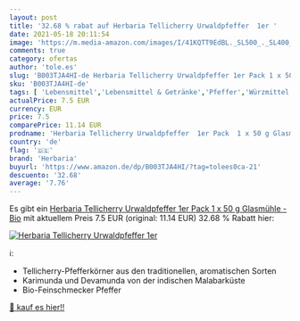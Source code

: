 ```yaml
---
layout: post
title: '32.68 % rabat auf Herbaria Tellicherry Urwaldpfeffer  1er '
date: 2021-05-18 20:11:54
image: 'https://m.media-amazon.com/images/I/41KQTT9EdBL._SL500_._SL400_.jpg'
comments: true
category: ofertas
author: 'tole.es'
slug: 'B003TJA4HI-de Herbaria Tellicherry Urwaldpfeffer 1er Pack 1 x 50 g...'
sku: 'B003TJA4HI-de'
tags: [ 'Lebensmittel','Lebensmittel & Getränke','Pfeffer','Würzmittel','herbaria', ]
actualPrice: 7.5 EUR
currency: EUR
price: 7.5
comparePrice: 11.14 EUR
prodname: 'Herbaria Tellicherry Urwaldpfeffer  1er Pack  1 x 50 g Glasmühle  - Bio'
country: 'de'
flag: '🇩🇪'
brand: 'Herbaria'
buyurl: 'https://www.amazon.de/dp/B003TJA4HI/?tag=tolees0ca-21'
descuento: '32.68'
average: '7.76'
---
```


Es gibt ein [Herbaria Tellicherry Urwaldpfeffer  1er Pack  1 x 50 g Glasmühle  - Bio](https://www.amazon.de/dp/B003TJA4HI/?tag=tolees0ca-21) mit aktuellem Preis 7.5 EUR (original: 11.14 EUR) 32.68 % Rabatt hier:

[![Herbaria Tellicherry Urwaldpfeffer  1er ](https://m.media-amazon.com/images/I/41KQTT9EdBL._SL500_._SL400_.jpg)](https://www.amazon.de/dp/B003TJA4HI/?tag=tolees0ca-21)

ℹ️:

- Tellicherry-Pfefferkörner aus den traditionellen, aromatischen Sorten
- Karimunda und Devamunda von der indischen Malabarküste
- Bio-Feinschmecker Pfeffer

[🛒 kauf es hier!!](https://www.amazon.de/dp/B003TJA4HI/?tag=tolees0ca-21)
